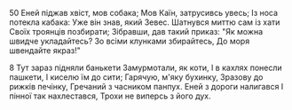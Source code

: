 50 Еней піджав хвіст, мов собака; 
Мов Каїн, затрусивсь увесь; 
Із носа потекла кабака: 
Уже він знав, який Зевес.
Шатнувся миттю сам із хати 
Своїх троянців позбирати;
Зібравши, дав такий приказ: 
"Як можна швидче укладайтесь?
Зо всіми клунками збирайтесь, 
До моря швендайте якраз!"

8 Тут зараз підняли банькети
Замурмотали, як коти,
І в кахлях понесли пашкети,
І киселю їм до сити;
Гарячую, м'яку бухинку,
Зразову до рижків печінку,
Гречаний з часником панпух.
Еней з дороги налигався
І пінної так нахлестався,
Трохи не виперсь з його дух.